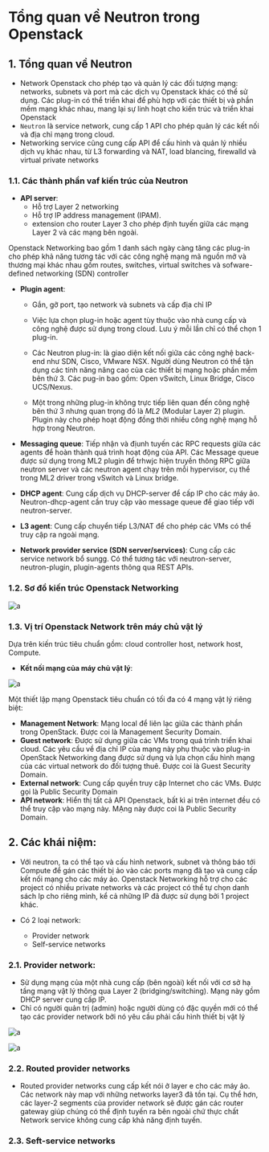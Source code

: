 # Tổng quan về Neutron trong Openstack

## 1. Tổng quan về Neutron

- Network Openstack cho phép tạo và quản lý các đối tượng mạng: networks, subnets và port mà các dịch vụ Openstack khác có thể sử dụng. Các plug-in có thể triển khai để phù hợp với các thiết bị và phần mềm mạng khác nhau, mang lại sự linh hoạt cho kiến trúc và triển khai Openstack
- `Neutron` là service network, cung cấp 1 API cho phép quản lý các kết nối và địa chỉ mạng trong cloud. 
- Networking service cũng cung cấp API để cấu hình và quản lý nhiều dịch vụ khác nhau, từ L3 forwarding và NAT, load blancing, firewalld và virtual private networks

### 1.1. Các thành phần vaf kiến trúc của Neutron

- **API server**:
  - Hỗ trợ Layer 2 networking
  - Hỗ trợ IP address management (IPAM).
  - extension cho router Layer 3 cho phép định tuyến giữa các mạng Layer 2 và các mạng bên ngoài.

Openstack Networking bao gồm 1 danh sách ngày càng tăng các plug-in cho phép khả năng tương tác với các công nghệ mạng mã nguồn mở và thương mại khác nhau gồm routes, switches, virtual switches và sofware-defined networking (SDN) controller

- **Plugin agent**:
  - Gắn, gỡ port, tạo network và subnets và cấp địa chỉ IP
  - Việc lựa chọn plug-in hoặc agent tùy thuộc vào nhà cung cấp và công nghệ được sử dụng trong cloud. Lưu ý mỗi lần chỉ có thể chọn 1 plug-in.

  - Các Neutron plug-in: là giao diện kết nối giữa các công nghệ back-end như SDN, Cisco, VMware NSX. Người dùng Neutron có thể tận dụng các tính năng nâng cao của các thiết bị mạng hoặc phần mềm bên thứ 3. Các pug-in bao gồm: Open vSwitch, Linux Bridge, Cisco UCS/Nexus.
  - Một trong những plug-in không trực tiếp liên quan đến công nghệ bên thứ 3 nhưng quan trọng đó là *ML2* (Modular Layer 2) plugin. Plugin này cho phép hoạt động đồng thời nhiều công nghệ mạng hỗ hợp trong Neutron.

- **Messaging queue**: Tiếp nhận và địunh tuyến các RPC requests giữa các agents để hoàn thành quá trình hoạt động của API. Các Message queue được sử dụng trong ML2 plugin để trhwjc hiện truyền thông RPC giữa neutron server và các neutron agent chạy trên mỗi hypervisor, cụ thể trong ML2 driver trong vSwitch và Linux bridge. 

- **DHCP agent**: Cung cấp dịch vụ DHCP-server để cấp IP cho các máy ảo. Neutron-dhcp-agent cần truy cập vào message queue để giao tiếp với neutron-server.

- **L3 agent**: Cung cấp chuyển tiếp L3/NAT để cho phép các VMs có thể truy cập ra ngoài mạng. 

- **Network provider service (SDN server/services)**: Cung cấp các service network bổ sungg. Có thể tương tác với neutron-server, neutron-plugin, plugin-agents thông qua REST APIs.

### 1.2. Sơ đồ kiến trúc Openstack Networking

![a](https://f7-zpcloud.zdn.vn/277722532044345811/e998ffcf0347da198356.jpg)

### 1.3. Vị trí Openstack Network trên máy chủ vật lý

Dựa trên kiến trúc tiêu chuẩn gồm: cloud controller host, network host, Compute.

- **Kết nối mạng của máy chủ vật lý**: 

![a](https://f8-zpcloud.zdn.vn/5873690235280606945/44835f764bfd92a3cbec.jpg)

Một thiết lập mạng Openstack tiêu chuẩn có tối đa có 4 mạng vật lý riêng biệt:

- **Management Network**: Mạng local để liên lạc giữa các thành phần trong OpenStack. Được coi là Management Security Domain.
- **Guest network**: Được sử dụng giữa các VMs trong quá trình triển khai cloud. Các yêu cầu về địa chỉ IP của mạng này phụ thuộc vào plug-in OpenStack Networking đang được sử dụng và lựa chọn cấu hình mạng của các virtual network do đối tượng thuê. Được coi là Guest Security Domain.
- **External network**: Cung cấp quyền truy cập Internet cho các VMs. Được gọi là Public Security Domain
- **API network**: Hiển thị tất cả API Openstack, bất kì ai trên internet đều có thể truy cập vào mạng này. MẠng này được coi là Public Security Domain.

## 2. Các khái niệm:

- Với neutron, ta có thể tạo và cấu hình network, subnet và thông báo tới Compute để gán các thiết bị ảo vào các ports mạng đã tạo và cung cấp kết nối mạng cho các máy ảo. Openstack Networking hỗ trợ cho các project có nhiều private networks và các project có thể tự chọn danh sách Ip cho riêng mình, kể cả những IP đã được sử dụng bởi 1 project khác.

- Có 2 loại network: 
  - Provider network
  - Self-service networks

### 2.1. Provider network:

- Sử dụng mạng của một nhà cung cấp (bên ngoài) kết nối với cơ sở hạ tầng mạng vật lý thông qua Layer 2 (bridging/switching). Mạng này gồm DHCP server cung cấp IP.
- Chỉ có người quản trị (admin) hoặc người dùng có đặc quyền mới có thể tạo các provider network bởi nó yêu cầu phải cấu hình thiết bị vật lý

![a](https://f8-zpcloud.zdn.vn/8851430269008113626/7953795ec1d5188b41c4.jpg)

![a](https://f7-zpcloud.zdn.vn/8287174179940126723/b9e2d91a6091b9cfe080.jpg)

### 2.2. Routed provider networks

- Routed provider networks cung cấp kết nói ở layer e cho các máy ảo. Các network này map với những networks layer3 đã tồn tại. Cụ thể hơn, các layer-2 segments của provider network sẽ được gán các router gateway giúp chúng có thể định tuyến ra bên ngoài chứ thực chất Network service không cung cấp khả năng định tuyến.

### 2.3. Seft-service networks